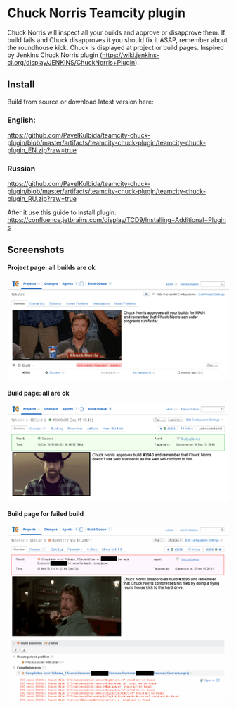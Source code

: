 # Chuck Norris Teamcity plugin


Chuck Norris will inspect all your builds and approve or disapprove them. If build fails and Chuck disapproves it
you should fix it ASAP, remember about the roundhouse kick. Chuck is displayed at project or build pages.
Inspired by Jenkins Chuck Norris plugin (https://wiki.jenkins-ci.org/display/JENKINS/ChuckNorris+Plugin).
 
## Install

Build from source or download latest version here:
### English:
https://github.com/PavelKulbida/teamcity-chuck-plugin/blob/master/artifacts/teamcity-chuck-plugin/teamcity-chuck-plugin_EN.zip?raw=true
### Russian
https://github.com/PavelKulbida/teamcity-chuck-plugin/blob/master/artifacts/teamcity-chuck-plugin/teamcity-chuck-plugin_RU.zip?raw=true

After it use this guide to install plugin: https://confluence.jetbrains.com/display/TCD9/Installing+Additional+Plugins

## Screenshots

#### Project page: all builds are ok
![1](https://github.com/PavelKulbida/teamcity-chuck-plugin/blob/master/promo/project_ok.gif?raw=true)

#### Build page: all are ok
![2](https://github.com/PavelKulbida/teamcity-chuck-plugin/blob/master/promo/build_ok.gif?raw=true)

#### Build page for failed build
![3](https://github.com/PavelKulbida/teamcity-chuck-plugin/blob/master/promo/build_error.gif?raw=true)


